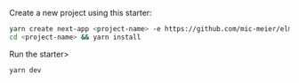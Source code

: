 Create a new project using this starter:

```bash
yarn create next-app <project-name> -e https://github.com/mic-meier/elmayos-next-starter-tw
cd <project-name> && yarn install
```

Run the starter>

```bash
yarn dev
```

